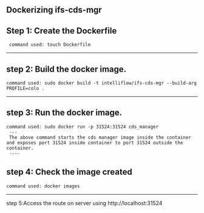 ## Dockerizing ifs-cds-mgr
 Step 1: Create the Dockerfile 
  --- 
     command used: touch Dockerfile
   ---- 
 step 2: Build the docker image.
   ---
    command used: sudo docker build -t intelliflow/ifs-cds-mgr --build-arg PROFILE=colo .
   ---
   step 3: Run the docker image.
   ----
    command used: sudo docker run -p 31524:31524 cds_manager
     ---
     The above command starts the cds manager image inside the container and exposes port 31524 inside container to port 31524 outside the container.
     ----

   step 4: Check the image created 
   ---
    command used: docker images
   ---
 step 5:Access the route on server using http://localhost:31524

